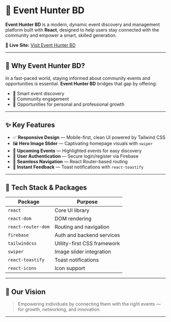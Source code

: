 # 🎉 Event Hunter BD

**Event Hunter BD** is a modern, dynamic event discovery and management platform built with **React**, designed to help users stay connected with the community and empower a smart, skilled generation.

🔗 **Live Site:** [Visit Event Hunter BD](https://eventhunterbd.netlify.app/)

---

## 🚀 Why Event Hunter BD?

In a fast-paced world, staying informed about community events and opportunities is essential. **Event Hunter BD** bridges that gap by offering:

- 🧠 Smart event discovery  
- 💬 Community engagement  
- 🎯 Opportunities for personal and professional growth  

---

## ✨ Key Features

- ✅ **Responsive Design** — Mobile-first, clean UI powered by Tailwind CSS  
- 🖼️ **Hero Image Slider** — Captivating homepage visuals with `swiper`  
- 📅 **Upcoming Events** — Highlighted events for easy discovery  
- 🔐 **User Authentication** — Secure login/register via Firebase  
- 🔗 **Seamless Navigation** — React Router-based routing  
- 🔔 **Instant Feedback** — Toast notifications with `react-toastify`  

---

## 🧩 Tech Stack & Packages

| Package               | Purpose                                |
|------------------------|----------------------------------------|
| `react`               | Core UI library                        |
| `react-dom`           | DOM rendering                          |
| `react-router-dom`    | Routing and navigation                 |
| `firebase`            | Auth and backend services              |
| `tailwindcss`         | Utility-first CSS framework            |
| `swiper`              | Image slider integration               |
| `react-toastify`      | Toast notifications                    |
| `react-icons`         | Icon support                           |

---

## 🌟 Our Vision

> Empowering individuals by connecting them with the right events — for growth, networking, and innovation.

---


